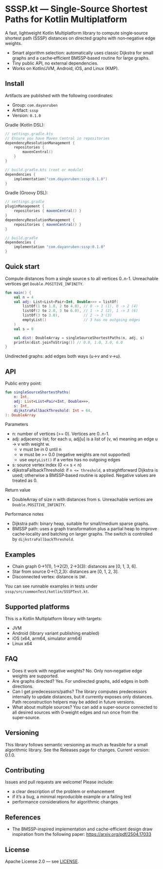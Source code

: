 # SSSP.kt — Single‑Source Shortest Paths for Kotlin Multiplatform

A fast, lightweight Kotlin Multiplatform library to compute single‑source shortest path (SSSP) distances on directed graphs with non‑negative edge weights.

- Smart algorithm selection: automatically uses classic Dijkstra for small graphs and a cache‑efficient BMSSP‑based routine for large graphs.
- Tiny public API, no external dependencies.
- Works on Kotlin/JVM, Android, iOS, and Linux (KMP).


## Install

Artifacts are published with the following coordinates:

- Group: `com.dayanruben`
- Artifact: `sssp`
- Version: `0.1.0`

Gradle (Kotlin DSL):

```kotlin
// settings.gradle.kts
// Ensure you have Maven Central in repositories
dependencyResolutionManagement {
    repositories {
        mavenCentral()
    }
}

// build.gradle.kts (root or module)
dependencies {
    implementation("com.dayanruben:sssp:0.1.0")
}
```

Gradle (Groovy DSL):

```groovy
// settings.gradle
pluginManagement {
    repositories { mavenCentral() }
}
dependencyResolutionManagement {
    repositories { mavenCentral() }
}

// build.gradle
dependencies {
    implementation "com.dayanruben:sssp:0.1.0"
}
```


## Quick start

Compute distances from a single source s to all vertices 0..n-1. Unreachable vertices get `Double.POSITIVE_INFINITY`.

```kotlin
fun main() {
    val n = 4
    val adj: List<List<Pair<Int, Double>>> = listOf(
        listOf(1 to 1.0, 2 to 4.0), // 0 -> 1 (1), 0 -> 2 (4)
        listOf(2 to 2.0, 3 to 6.0), // 1 -> 2 (2), 1 -> 3 (6)
        listOf(3 to 3.0),           // 2 -> 3 (3)
        emptyList()                 // 3 has no outgoing edges
    )
    val s = 0

    val dist: DoubleArray = singleSourceShortestPaths(n, adj, s)
    println(dist.joinToString()) // 0.0, 1.0, 3.0, 6.0
}
```

Undirected graphs: add edges both ways (u->v and v->u).


## API

Public entry point:

```kotlin
fun singleSourceShortestPaths(
    n: Int,
    adj: List<List<Pair<Int, Double>>>,
    s: Int,
    dijkstraFallbackThreshold: Int = 64,
): DoubleArray
```

Parameters
- n: number of vertices (>= 0). Vertices are 0..n-1.
- adj: adjacency list; for each u, adj[u] is a list of (v, w) meaning an edge u -> v with weight w.
  - v must be in 0 until n
  - w must be >= 0.0 (negative weights are not supported)
  - use `emptyList()` if a vertex has no outgoing edges
- s: source vertex index (0 <= s < n)
- dijkstraFallbackThreshold: if `n <= threshold`, a straightforward Dijkstra is used; otherwise a BMSSP‑based routine is applied. Negative values are treated as 0.

Return value
- DoubleArray of size n with distances from s. Unreachable vertices are `Double.POSITIVE_INFINITY`.

Performance notes
- Dijkstra path: binary heap, suitable for small/medium sparse graphs.
- BMSSP path: uses a graph transformation plus a partial heap to improve cache‑locality and batching on larger graphs. The switch is controlled by `dijkstraFallbackThreshold`.


## Examples

- Chain graph 0→1(1), 1→2(2), 2→3(3): distances are [0, 1, 3, 6].
- Star from source 0→{1,2,3}: distances are [0, 1, 2, 3].
- Disconnected vertex: distance is `INF`.

You can see runnable examples in tests under `sssp/src/commonTest/kotlin/SSSPTest.kt`.


## Supported platforms

This is a Kotlin Multiplatform library with targets:
- JVM
- Android (library variant publishing enabled)
- iOS (x64, arm64, simulator arm64)
- Linux x64


## FAQ

- Does it work with negative weights? No. Only non‑negative edge weights are supported.
- Are graphs directed? Yes. For undirected graphs, add edges in both directions.
- Can I get predecessors/paths? The library computes predecessors internally to update distances, but it currently exposes only distances. Path reconstruction helpers may be added in future versions.
- What about multiple sources? You can add a super‑source connected to all desired sources with 0‑weight edges and run once from the super‑source.


## Versioning

This library follows semantic versioning as much as feasible for a small algorithmic library. See the Releases page for changes. Current version: 0.1.0.


## Contributing

Issues and pull requests are welcome! Please include:
- a clear description of the problem or enhancement
- if it’s a bug, a minimal reproducible example or a failing test
- performance considerations for algorithmic changes


## References

- The BMSSP-inspired implementation and cache-efficient design draw inspiration from the following paper: https://arxiv.org/pdf/2504.17033

## License

Apache License 2.0 — see [LICENSE](LICENSE).
